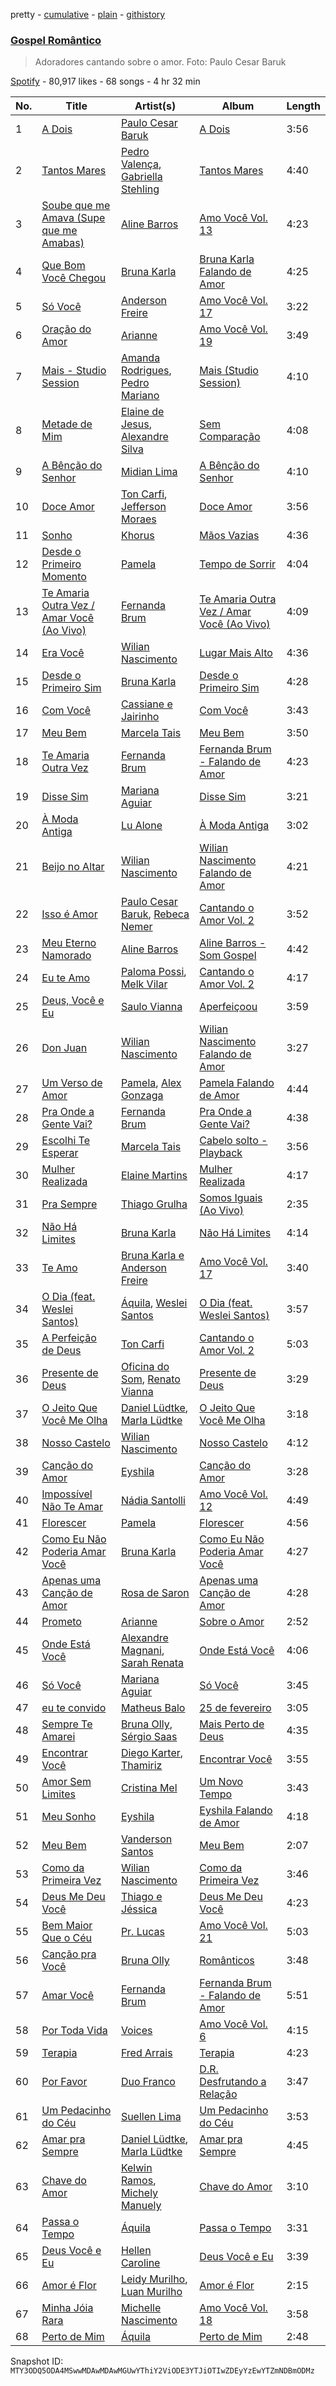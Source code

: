 pretty - [cumulative](/playlists/cumulative/37i9dQZF1DWXG4Kg5rawni.md) - [plain](/playlists/plain/37i9dQZF1DWXG4Kg5rawni) - [githistory](https://github.githistory.xyz/mackorone/spotify-playlist-archive/blob/main/playlists/plain/37i9dQZF1DWXG4Kg5rawni)

### [Gospel Romântico](https://open.spotify.com/playlist/37i9dQZF1DWXG4Kg5rawni)

> Adoradores cantando sobre o amor\. Foto: Paulo Cesar Baruk

[Spotify](https://open.spotify.com/user/spotify) - 80,917 likes - 68 songs - 4 hr 32 min

| No. | Title | Artist(s) | Album | Length |
|---|---|---|---|---|
| 1 | [A Dois](https://open.spotify.com/track/6Y6BkX0NThqimi5UxWLeG9) | [Paulo Cesar Baruk](https://open.spotify.com/artist/0GQKmEguhkY8DCzH4NdJvD) | [A Dois](https://open.spotify.com/album/0cEbSXoFpciH0qSdL4SU1T) | 3:56 |
| 2 | [Tantos Mares](https://open.spotify.com/track/4vYGUUbIubTOupFsDsV4Ct) | [Pedro Valença](https://open.spotify.com/artist/2fBxIdkeMcxcjtBlPuWZl7), [Gabriella Stehling](https://open.spotify.com/artist/4SEBf4y5A67ua6LjLHvJwZ) | [Tantos Mares](https://open.spotify.com/album/18fvdisM9gH3ZWH6ETAGBd) | 4:40 |
| 3 | [Soube que me Amava \(Supe que me Amabas\)](https://open.spotify.com/track/5oFLARfYC6YY4lXNRqssl7) | [Aline Barros](https://open.spotify.com/artist/2aKyKSggb31Kw9s9i3iXoo) | [Amo Você Vol\. 13](https://open.spotify.com/album/4gWlHYVevgt8sfoCzZZK3t) | 4:23 |
| 4 | [Que Bom Você Chegou](https://open.spotify.com/track/2lzxlbHjyE0us72Q3LRV5A) | [Bruna Karla](https://open.spotify.com/artist/0YdeGzSneJdP1NEKY3EFlR) | [Bruna Karla Falando de Amor](https://open.spotify.com/album/1q2US0j78yaS4FJNIfrJ28) | 4:25 |
| 5 | [Só Você](https://open.spotify.com/track/14rFBRzVUWjVqo9qAHJFxt) | [Anderson Freire](https://open.spotify.com/artist/1HxtfSGL8pWUwAyVgpbU5B) | [Amo Você Vol\. 17](https://open.spotify.com/album/1TrtJ1uPEolNGRW4tC2QzM) | 3:22 |
| 6 | [Oração do Amor](https://open.spotify.com/track/136WFxJJfu6TOG213942Cz) | [Arianne](https://open.spotify.com/artist/49gy3r9VM6fxS16a9R8eE1) | [Amo Você Vol\. 19](https://open.spotify.com/album/37nPPwQsZvOT0uqT3Dyglu) | 3:49 |
| 7 | [Mais \- Studio Session](https://open.spotify.com/track/0o6nEehnkqsyy1J4pMvoEZ) | [Amanda Rodrigues](https://open.spotify.com/artist/02UTfx9pxLYkiuMENQe2IW), [Pedro Mariano](https://open.spotify.com/artist/3flF2SJ6De8yPikxEI5bpY) | [Mais \(Studio Session\)](https://open.spotify.com/album/4jSX0OJw7dzgzvT3GSWleW) | 4:10 |
| 8 | [Metade de Mim](https://open.spotify.com/track/2aI59xoodYm6cB8JIPube0) | [Elaine de Jesus](https://open.spotify.com/artist/6bGbc8Wuk79kOzhCDWmeQQ), [Alexandre Silva](https://open.spotify.com/artist/4pv3YsIBMfpGMQgGXLZmFo) | [Sem Comparação](https://open.spotify.com/album/0wp8qH6qDd18GNJnGNwtHY) | 4:08 |
| 9 | [A Bênção do Senhor](https://open.spotify.com/track/483Dxv8LdL4Ink5r6g8ZB9) | [Midian Lima](https://open.spotify.com/artist/1UNm54Ts7vBGKcWjbjEmMw) | [A Bênção do Senhor](https://open.spotify.com/album/6JYB97cfmq5wOBa2u0ZvY9) | 4:10 |
| 10 | [Doce Amor](https://open.spotify.com/track/4vC4IQZOBRPcdaxunvEvA1) | [Ton Carfi](https://open.spotify.com/artist/4IefiwlkKHUFoRdBsGj756), [Jefferson Moraes](https://open.spotify.com/artist/40t5KmKTi2ajyJmerMYY4C) | [Doce Amor](https://open.spotify.com/album/4NF2hCRfnHDwTnRZa5cQtK) | 3:56 |
| 11 | [Sonho](https://open.spotify.com/track/0go1ERmjFYbI2Z6pwF0Qse) | [Khorus](https://open.spotify.com/artist/1IfrK0U13F4WRtoKMhnXQx) | [Mãos Vazias](https://open.spotify.com/album/05B5n1uemv9gLwwJOeKrWl) | 4:36 |
| 12 | [Desde o Primeiro Momento](https://open.spotify.com/track/1pv5bRc2G6ZbiBkKpCDT1K) | [Pamela](https://open.spotify.com/artist/2utzgF5vzJfGqZPHBGFtrG) | [Tempo de Sorrir](https://open.spotify.com/album/1GBGOqtdXd3Oup24fJ6B1B) | 4:04 |
| 13 | [Te Amaria Outra Vez / Amar Você \(Ao Vivo\)](https://open.spotify.com/track/5G4HETtoTa5bkDcZRruHFr) | [Fernanda Brum](https://open.spotify.com/artist/0ercYDYc6IMdLiiBfMwId8) | [Te Amaria Outra Vez / Amar Você \(Ao Vivo\)](https://open.spotify.com/album/0UxVlLy7ryHUWDSBoMaRPe) | 4:09 |
| 14 | [Era Você](https://open.spotify.com/track/2pBNf05NfW1nrQqblf8VO0) | [Wilian Nascimento](https://open.spotify.com/artist/4PjjeofQKolTepWdilslSR) | [Lugar Mais Alto](https://open.spotify.com/album/4MwD9JVQ5rjY79jrO2ak9G) | 4:36 |
| 15 | [Desde o Primeiro Sim](https://open.spotify.com/track/5RmyZkrPcN3YzdX6qinVtx) | [Bruna Karla](https://open.spotify.com/artist/0YdeGzSneJdP1NEKY3EFlR) | [Desde o Primeiro Sim](https://open.spotify.com/album/2aO1eeu6qWK6orMxpqgp0Y) | 4:28 |
| 16 | [Com Você](https://open.spotify.com/track/7dsOIrjQZbRgNg6KNWPYYJ) | [Cassiane e Jairinho](https://open.spotify.com/artist/754GsjALc0WkYIDzrf6e7H) | [Com Você](https://open.spotify.com/album/54ci89R6xdQfxdsQLgH1no) | 3:43 |
| 17 | [Meu Bem](https://open.spotify.com/track/10xATNb0pIGuxHD31B6EFb) | [Marcela Tais](https://open.spotify.com/artist/5gkNoT08CuWtH3NOwrdvrt) | [Meu Bem](https://open.spotify.com/album/5EXAIjwCYVpVZ5xEgWF4Dd) | 3:50 |
| 18 | [Te Amaria Outra Vez](https://open.spotify.com/track/4ZkGjVqwuUurX1BD89CJFh) | [Fernanda Brum](https://open.spotify.com/artist/0ercYDYc6IMdLiiBfMwId8) | [Fernanda Brum \- Falando de Amor](https://open.spotify.com/album/3FKNtBneKWOHMAr7GyuPeE) | 4:23 |
| 19 | [Disse Sim](https://open.spotify.com/track/3nzRymxESTUVKiIJ2Hr7jy) | [Mariana Aguiar](https://open.spotify.com/artist/5htTpNujBXYl3Dtsdw3fOw) | [Disse Sim](https://open.spotify.com/album/05znoZeEDSkuU66gVAEi9Y) | 3:21 |
| 20 | [À Moda Antiga](https://open.spotify.com/track/4B5Wm6heL2bPEPYytaEfmL) | [Lu Alone](https://open.spotify.com/artist/352auYzmQ8KYsRjM2bFD8U) | [À Moda Antiga](https://open.spotify.com/album/09VERYRPeBBYDhlDcJMDaB) | 3:02 |
| 21 | [Beijo no Altar](https://open.spotify.com/track/2WOezAtyBM1RupEiU70bpp) | [Wilian Nascimento](https://open.spotify.com/artist/4PjjeofQKolTepWdilslSR) | [Wilian Nascimento Falando de Amor](https://open.spotify.com/album/66cFFmk9f3pqGsvVVYaDXj) | 4:21 |
| 22 | [Isso é Amor](https://open.spotify.com/track/4zmStTJkuik7l8IJA0BeaM) | [Paulo Cesar Baruk](https://open.spotify.com/artist/0GQKmEguhkY8DCzH4NdJvD), [Rebeca Nemer](https://open.spotify.com/artist/1mQU9ZMrrU8FcbjfePJBsk) | [Cantando o Amor Vol\. 2](https://open.spotify.com/album/2T1fi32Ku2MXPzS0NQlCOU) | 3:52 |
| 23 | [Meu Eterno Namorado](https://open.spotify.com/track/6fCkIEUDpl8mBQKkQe5h9O) | [Aline Barros](https://open.spotify.com/artist/2aKyKSggb31Kw9s9i3iXoo) | [Aline Barros \- Som Gospel](https://open.spotify.com/album/3IJpPRPjIDDkNVgdrwvuoe) | 4:42 |
| 24 | [Eu te Amo](https://open.spotify.com/track/3r9MGWtEhYs21v7HGpDa2X) | [Paloma Possi](https://open.spotify.com/artist/322iN0WHlqAkxvgRrYpikS), [Melk Vilar](https://open.spotify.com/artist/6jNeGEo4cKvVRmsKwwJyvN) | [Cantando o Amor Vol\. 2](https://open.spotify.com/album/2T1fi32Ku2MXPzS0NQlCOU) | 4:17 |
| 25 | [Deus, Você e Eu](https://open.spotify.com/track/0WD0mcZTnBLhdHAvpSNy51) | [Saulo Vianna](https://open.spotify.com/artist/758WjLdtMlNGzWtoUaJCHe) | [Aperfeiçoou](https://open.spotify.com/album/3G5Gf6znSZ9gdIJBBc2tqD) | 3:59 |
| 26 | [Don Juan](https://open.spotify.com/track/1y3SxHr9aDEcy69mabuDBE) | [Wilian Nascimento](https://open.spotify.com/artist/4PjjeofQKolTepWdilslSR) | [Wilian Nascimento Falando de Amor](https://open.spotify.com/album/66cFFmk9f3pqGsvVVYaDXj) | 3:27 |
| 27 | [Um Verso de Amor](https://open.spotify.com/track/5P8LnyPsmeNztjsir8e5ke) | [Pamela](https://open.spotify.com/artist/2utzgF5vzJfGqZPHBGFtrG), [Alex Gonzaga](https://open.spotify.com/artist/7uGIP1PFDEHgHsmO2kWJEd) | [Pamela Falando de Amor](https://open.spotify.com/album/1GGLOuf5RpSgokroQqOFHU) | 4:44 |
| 28 | [Pra Onde a Gente Vai?](https://open.spotify.com/track/5FqUehyGODNlguE8ringep) | [Fernanda Brum](https://open.spotify.com/artist/0ercYDYc6IMdLiiBfMwId8) | [Pra Onde a Gente Vai?](https://open.spotify.com/album/3wJQesaQGbTVTBwUQaMit9) | 4:38 |
| 29 | [Escolhi Te Esperar](https://open.spotify.com/track/0Ifj8NQ3Xl2Ia9s6XCphrz) | [Marcela Tais](https://open.spotify.com/artist/5gkNoT08CuWtH3NOwrdvrt) | [Cabelo solto \- Playback](https://open.spotify.com/album/2FoLg1Bm7PED4YTIayK0Cg) | 3:56 |
| 30 | [Mulher Realizada](https://open.spotify.com/track/07sWgafvUjgP9mKL9vSNlr) | [Elaine Martins](https://open.spotify.com/artist/4rVAT3ktBeOdexcKic0mC8) | [Mulher Realizada](https://open.spotify.com/album/18bVJJdeAVcHazavEgaX74) | 4:17 |
| 31 | [Pra Sempre](https://open.spotify.com/track/7iKNtzU0VMgqzJRX742e0j) | [Thiago Grulha](https://open.spotify.com/artist/41gACtL0EdNfVnvT71cLRu) | [Somos Iguais \(Ao Vivo\)](https://open.spotify.com/album/671MLGdr5GnsPqhA8ffxER) | 2:35 |
| 32 | [Não Há Limites](https://open.spotify.com/track/18sk6Gy3SYclFYSSVK7Fqs) | [Bruna Karla](https://open.spotify.com/artist/0YdeGzSneJdP1NEKY3EFlR) | [Não Há Limites](https://open.spotify.com/album/7GGCEqbIutMDDgGBzTlgxB) | 4:14 |
| 33 | [Te Amo](https://open.spotify.com/track/4ri0UC7hws6BdVYyrKMSCg) | [Bruna Karla e Anderson Freire](https://open.spotify.com/artist/6atbugoUErn0KuLPnAvvi0) | [Amo Você Vol\. 17](https://open.spotify.com/album/1TrtJ1uPEolNGRW4tC2QzM) | 3:40 |
| 34 | [O Dia \(feat\. Weslei Santos\)](https://open.spotify.com/track/25gb581HHOm5j2oTlfw8FW) | [Áquila](https://open.spotify.com/artist/4z6EQDJNZwMQ6uHmjL87nQ), [Weslei Santos](https://open.spotify.com/artist/4y6Ve3GJGW72qVUqalUvKi) | [O Dia \(feat\. Weslei Santos\)](https://open.spotify.com/album/2QkspDdHjC693cJqV6Cegb) | 3:57 |
| 35 | [A Perfeição de Deus](https://open.spotify.com/track/4Y2OYqXrNvozhJn8QY7UAO) | [Ton Carfi](https://open.spotify.com/artist/4IefiwlkKHUFoRdBsGj756) | [Cantando o Amor Vol\. 2](https://open.spotify.com/album/2T1fi32Ku2MXPzS0NQlCOU) | 5:03 |
| 36 | [Presente de Deus](https://open.spotify.com/track/4KbeQFTT9sAdu95SOsdvzS) | [Oficina do Som](https://open.spotify.com/artist/27ETia5GYLx019IIaPt5Ha), [Renato Vianna](https://open.spotify.com/artist/0rbot8VBGRQ5ac2OQDvqd7) | [Presente de Deus](https://open.spotify.com/album/4LwrqbJBtTPzv1b4t8Rq6W) | 3:29 |
| 37 | [O Jeito Que Você Me Olha](https://open.spotify.com/track/4XmKI6f9r1sZT1jYegZnoj) | [Daniel Lüdtke](https://open.spotify.com/artist/3f0bV2cF70GNSrGlv7i2Wa), [Marla Lüdtke](https://open.spotify.com/artist/5zbO4gq0wZSAWW6LvawKDd) | [O Jeito Que Você Me Olha](https://open.spotify.com/album/3c26dSii5qXsMvfWOMlWRF) | 3:18 |
| 38 | [Nosso Castelo](https://open.spotify.com/track/3cwe5HZqAhygCVPPVcwsit) | [Wilian Nascimento](https://open.spotify.com/artist/4PjjeofQKolTepWdilslSR) | [Nosso Castelo](https://open.spotify.com/album/20HqyoxH3L4OAL9J8rElVd) | 4:12 |
| 39 | [Canção do Amor](https://open.spotify.com/track/45yVIwLnEmGrLSK0xqr5Cs) | [Eyshila](https://open.spotify.com/artist/3mbX6eftyC0S5l17m31ZSW) | [Canção do Amor](https://open.spotify.com/album/0yaKi8TPRzEJKKQH1jm7BD) | 3:28 |
| 40 | [Impossível Não Te Amar](https://open.spotify.com/track/6iVLxrdIn1EYm6gBAYUZFj) | [Nádia Santolli](https://open.spotify.com/artist/1V7dJDDkXDpMVM3c3VkzUa) | [Amo Você Vol\. 12](https://open.spotify.com/album/2K9r2v3TSXTjkYqZHlraSQ) | 4:49 |
| 41 | [Florescer](https://open.spotify.com/track/63dnEh5jxM49lNHRRgvxOG) | [Pamela](https://open.spotify.com/artist/2utzgF5vzJfGqZPHBGFtrG) | [Florescer](https://open.spotify.com/album/4mnmZ8vTDecixJuGcUbhUI) | 4:56 |
| 42 | [Como Eu Não Poderia Amar Você](https://open.spotify.com/track/4iN9STysQ3gjrpsKkv8EoW) | [Bruna Karla](https://open.spotify.com/artist/0YdeGzSneJdP1NEKY3EFlR) | [Como Eu Não Poderia Amar Você](https://open.spotify.com/album/7rFskntBzgFrrDxG76VHCT) | 4:27 |
| 43 | [Apenas uma Canção de Amor](https://open.spotify.com/track/53p5UrtAFv6MOmdjzlij6m) | [Rosa de Saron](https://open.spotify.com/artist/7EBn9lIBKysikqbU2XDnoX) | [Apenas uma Canção de Amor](https://open.spotify.com/album/6drM0a7cZeD4fFLWYjoep1) | 4:28 |
| 44 | [Prometo](https://open.spotify.com/track/3r0V2eKyPsWZgr7Q8M5QHx) | [Arianne](https://open.spotify.com/artist/49gy3r9VM6fxS16a9R8eE1) | [Sobre o Amor](https://open.spotify.com/album/3nPc8pneqzRqYV8mqjPikn) | 2:52 |
| 45 | [Onde Está Você](https://open.spotify.com/track/0bk0A00Y3pw4u0oQPpkrQL) | [Alexandre Magnani](https://open.spotify.com/artist/6mTGdkHV5pKO7VHGMuiKGu), [Sarah Renata](https://open.spotify.com/artist/03KBnCXOAIMKBJhpadTkNY) | [Onde Está Você](https://open.spotify.com/album/7BXoXN8TRG0pZf9Q5FmtrW) | 4:06 |
| 46 | [Só Você](https://open.spotify.com/track/2feCY4xsBplBAsiTmqVt4o) | [Mariana Aguiar](https://open.spotify.com/artist/5htTpNujBXYl3Dtsdw3fOw) | [Só Você](https://open.spotify.com/album/1DidIBN9aVQUIU46UqxohJ) | 3:45 |
| 47 | [eu te convido](https://open.spotify.com/track/69ZlqCsbVqqNKBKphkN4c0) | [Matheus Balo](https://open.spotify.com/artist/5WCiqIo8qQE8cSF4UyOP2T) | [25 de fevereiro](https://open.spotify.com/album/1tTDdrlrbDSQxHMid7P0rv) | 3:05 |
| 48 | [Sempre Te Amarei](https://open.spotify.com/track/0rxd5YPK6yq3QfnlrTKeN2) | [Bruna Olly](https://open.spotify.com/artist/4SqgfSueCwdjxbmRbROHbZ), [Sérgio Saas](https://open.spotify.com/artist/65rKTjpApvYG1JCzXGfFLH) | [Mais Perto de Deus](https://open.spotify.com/album/2TdCDLiO9MvPNJVo7ZoSzB) | 4:35 |
| 49 | [Encontrar Você](https://open.spotify.com/track/4TMVm9USFh1gi4HfHr0Gi4) | [Diego Karter](https://open.spotify.com/artist/7y1jUw8GzgpQzqmmn0einF), [Thamiriz](https://open.spotify.com/artist/2u2MB8deIasxceazWjMBaM) | [Encontrar Você](https://open.spotify.com/album/78khzdISh7T6PaOlNQpnij) | 3:55 |
| 50 | [Amor Sem Limites](https://open.spotify.com/track/3UlT5ua4JXyS64vf1Y5ksz) | [Cristina Mel](https://open.spotify.com/artist/0vKtp60PHfEnBSLJU9uHgP) | [Um Novo Tempo](https://open.spotify.com/album/3gnWedgsMqJPS0EEUpJQyE) | 3:43 |
| 51 | [Meu Sonho](https://open.spotify.com/track/3gpr0jaK2CXuv2EZKAHHGd) | [Eyshila](https://open.spotify.com/artist/3mbX6eftyC0S5l17m31ZSW) | [Eyshila Falando de Amor](https://open.spotify.com/album/34ioOgwliXxkWJ6aJOn96Y) | 4:18 |
| 52 | [Meu Bem](https://open.spotify.com/track/5EmqOgQm6OD97oxkUGJOsA) | [Vanderson Santos](https://open.spotify.com/artist/0qmGMjtYTEdwGXCiMO9uXM) | [Meu Bem](https://open.spotify.com/album/7tAd298Bqlq5r9WQ6tq8F2) | 2:07 |
| 53 | [Como da Primeira Vez](https://open.spotify.com/track/5LtLJOxgWzpbt633NCrYTG) | [Wilian Nascimento](https://open.spotify.com/artist/4PjjeofQKolTepWdilslSR) | [Como da Primeira Vez](https://open.spotify.com/album/1l251cpn8Zq7lddCDv6ek4) | 3:46 |
| 54 | [Deus Me Deu Você](https://open.spotify.com/track/2UfgNRxseC9S9Hmf8sW7tm) | [Thiago e Jéssica](https://open.spotify.com/artist/47Avc96OLqdMeyZldOlIhF) | [Deus Me Deu Você](https://open.spotify.com/album/27QzsDGSDFsnEQMqf6CyOl) | 4:23 |
| 55 | [Bem Maior Que o Céu](https://open.spotify.com/track/06XuWs8tYpf4Onbw48FF0u) | [Pr\. Lucas](https://open.spotify.com/artist/5uBdPagL8e7AwfIzrM8zuS) | [Amo Você Vol\. 21](https://open.spotify.com/album/2qLkUabUou3EiP9wsV4vrj) | 5:03 |
| 56 | [Canção pra Você](https://open.spotify.com/track/54UbRXxLJ1UoV9bs6mjjBF) | [Bruna Olly](https://open.spotify.com/artist/4SqgfSueCwdjxbmRbROHbZ) | [Românticos](https://open.spotify.com/album/3DUbxHNfFLDGKZcHYmcbs8) | 3:48 |
| 57 | [Amar Você](https://open.spotify.com/track/1H9K7yHUop3Y1W9u2Df9ke) | [Fernanda Brum](https://open.spotify.com/artist/0ercYDYc6IMdLiiBfMwId8) | [Fernanda Brum \- Falando de Amor](https://open.spotify.com/album/3FKNtBneKWOHMAr7GyuPeE) | 5:51 |
| 58 | [Por Toda Vida](https://open.spotify.com/track/5UY0gdOjr8lRMUCqSCpsi9) | [Voices](https://open.spotify.com/artist/0MIuvybztu95QtdglGYTBD) | [Amo Você Vol\. 6](https://open.spotify.com/album/3v5Geo1sU3EbNrecHH8aYE) | 4:15 |
| 59 | [Terapia](https://open.spotify.com/track/6ejwDt9UHxTh2Teh17BgMG) | [Fred Arrais](https://open.spotify.com/artist/4b6QClfbEvFpOu9Nuyun0Q) | [Terapia](https://open.spotify.com/album/3gjJw5PsVHPI1Z6Ty5DidA) | 4:23 |
| 60 | [Por Favor](https://open.spotify.com/track/0DEV0GiQpOWptidS9t7WNY) | [Duo Franco](https://open.spotify.com/artist/0rnMMhoMmFkyFZe4dNY29b) | [D.R\. Desfrutando a Relação](https://open.spotify.com/album/2nvHgivR5Eufk3rDQbpuX3) | 3:47 |
| 61 | [Um Pedacinho do Céu](https://open.spotify.com/track/1TBMTBW0724e5bWeCpO3YJ) | [Suellen Lima](https://open.spotify.com/artist/4SqxTYV3Tdwo2JshGLlH6P) | [Um Pedacinho do Céu](https://open.spotify.com/album/4IopoSZsKYrVAV3F4rwjoG) | 3:53 |
| 62 | [Amar pra Sempre](https://open.spotify.com/track/5QzEmPJCu2MSyaR5OpjVqr) | [Daniel Lüdtke](https://open.spotify.com/artist/3f0bV2cF70GNSrGlv7i2Wa), [Marla Lüdtke](https://open.spotify.com/artist/5zbO4gq0wZSAWW6LvawKDd) | [Amar pra Sempre](https://open.spotify.com/album/3xmpGzhNKqpZcyjRNruEDR) | 4:45 |
| 63 | [Chave do Amor](https://open.spotify.com/track/3GEOh17iDZzP9ieATkdtlL) | [Kelwin Ramos](https://open.spotify.com/artist/2IKXmBcW5YsoNGGFVnQ1X4), [Michely Manuely](https://open.spotify.com/artist/4B4yCfTafHBS4VsFDWjCeV) | [Chave do Amor](https://open.spotify.com/album/6gT3f9ABhudAeet0qTQmFp) | 3:10 |
| 64 | [Passa o Tempo](https://open.spotify.com/track/5voPV6PLExZZzOjJENG8qW) | [Áquila](https://open.spotify.com/artist/4z6EQDJNZwMQ6uHmjL87nQ) | [Passa o Tempo](https://open.spotify.com/album/0ap67cOHhkz7DbvTIesBvG) | 3:31 |
| 65 | [Deus Você e Eu](https://open.spotify.com/track/2IhDivniBs1oALzgMIoP2G) | [Hellen Caroline](https://open.spotify.com/artist/6sf7SuzRBzEQDFbmY2WarY) | [Deus Você e Eu](https://open.spotify.com/album/4inEuKybNiqEcL2loSpBZU) | 3:39 |
| 66 | [Amor é Flor](https://open.spotify.com/track/2xHj61bOgsrBQ6kU7UYphq) | [Leidy Murilho](https://open.spotify.com/artist/4tld50GNxSiqbzRGRi5nwv), [Luan Murilho](https://open.spotify.com/artist/6waZBPIGgR7C355nmsI2eX) | [Amor é Flor](https://open.spotify.com/album/7dZluOqo9R8tqUKoSPhqT1) | 2:15 |
| 67 | [Minha Jóia Rara](https://open.spotify.com/track/1PbHuaCO9IrBt51mwcV93I) | [Michelle Nascimento](https://open.spotify.com/artist/2UBlQ9pjsNtW0uSCWkKmHq) | [Amo Você Vol\. 18](https://open.spotify.com/album/6ZtjVbQ1Fo4d5xn47KfF11) | 3:58 |
| 68 | [Perto de Mim](https://open.spotify.com/track/5N5c9pE8W7KFfV3C9kOLdt) | [Áquila](https://open.spotify.com/artist/4z6EQDJNZwMQ6uHmjL87nQ) | [Perto de Mim](https://open.spotify.com/album/5tkfbVIirsXOLrEOD5C58y) | 2:48 |

Snapshot ID: `MTY3ODQ5ODA4MSwwMDAwMDAwMGUwYThiY2ViODE3YTJiOTIwZDEyYzEwYTZmNDBmODMz`
